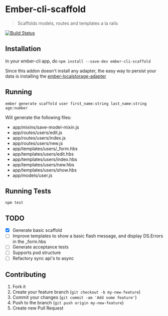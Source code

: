 # Ember-cli-scaffold

>  Scaffolds models, routes and templates a la rails

[![Build Status][travis_badge]][travis]

## Installation

In your ember-cli app, do `npm install --save-dev ember-cli-scaffold`

Since this addon doesn't install any adapter, the easy way to persist your data is installing the [ember-localstorage-adapter](https://github.com/kurko/ember-localstorage-adapter)

## Running

`ember generate scaffold user first_name:string last_name:string age:number`

Will generate the following files:

- app/mixins/save-model-mixin.js
- app/routes/users/edit.js
- app/routes/users/index.js
- app/routes/users/new.js
- app/templates/users/_form.hbs
- app/templates/users/edit.hbs
- app/templates/users/index.hbs
- app/templates/users/new.hbs
- app/templates/users/show.hbs
- app/models/user.js

## Running Tests

`npm test`

## TODO

- [x] Generate basic scaffold
- [ ] Improve templates to show a basic flash message, and display DS.Errors in the _form.hbs
- [ ] Generate acceptance tests
- [ ] Supports pod structure
- [ ] Refactory sync api's to async

## Contributing

1. Fork it
2. Create your feature branch (`git checkout -b my-new-feature`)
3. Commit your changes (`git commit -am 'Add some feature'`)
4. Push to the branch (`git push origin my-new-feature`)
5. Create new Pull Request

[travis]: https://travis-ci.org/marcioj/ember-cli-scaffold
[travis_badge]: https://api.travis-ci.org/marcioj/ember-cli-scaffold.svg?branch=master
